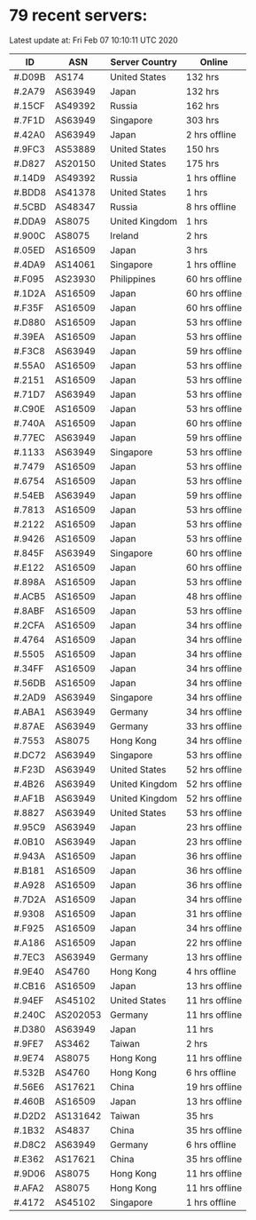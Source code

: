 # 79 recent servers:

Latest update at: Fri Feb 07 10:10:11 UTC 2020

| ID | ASN | Server Country | Online |
| -- | --- | -------------- | ------ |
| #.D09B | AS174 | United States | 132 hrs |
| #.2A79 | AS63949 | Japan | 132 hrs |
| #.15CF | AS49392 | Russia | 162 hrs |
| #.7F1D | AS63949 | Singapore | 303 hrs |
| #.42A0 | AS63949 | Japan | 2 hrs offline |
| #.9FC3 | AS53889 | United States | 150 hrs |
| #.D827 | AS20150 | United States | 175 hrs |
| #.14D9 | AS49392 | Russia | 1 hrs offline |
| #.BDD8 | AS41378 | United States | 1 hrs |
| #.5CBD | AS48347 | Russia | 8 hrs offline |
| #.DDA9 | AS8075 | United Kingdom | 1 hrs |
| #.900C | AS8075 | Ireland | 2 hrs |
| #.05ED | AS16509 | Japan | 3 hrs |
| #.4DA9 | AS14061 | Singapore | 1 hrs offline |
| #.F095 | AS23930 | Philippines | 60 hrs offline |
| #.1D2A | AS16509 | Japan | 60 hrs offline |
| #.F35F | AS16509 | Japan | 60 hrs offline |
| #.D880 | AS16509 | Japan | 53 hrs offline |
| #.39EA | AS16509 | Japan | 53 hrs offline |
| #.F3C8 | AS63949 | Japan | 59 hrs offline |
| #.55A0 | AS16509 | Japan | 53 hrs offline |
| #.2151 | AS16509 | Japan | 53 hrs offline |
| #.71D7 | AS63949 | Japan | 53 hrs offline |
| #.C90E | AS16509 | Japan | 53 hrs offline |
| #.740A | AS16509 | Japan | 60 hrs offline |
| #.77EC | AS63949 | Japan | 59 hrs offline |
| #.1133 | AS63949 | Singapore | 53 hrs offline |
| #.7479 | AS16509 | Japan | 53 hrs offline |
| #.6754 | AS16509 | Japan | 53 hrs offline |
| #.54EB | AS63949 | Japan | 59 hrs offline |
| #.7813 | AS16509 | Japan | 53 hrs offline |
| #.2122 | AS16509 | Japan | 53 hrs offline |
| #.9426 | AS16509 | Japan | 53 hrs offline |
| #.845F | AS63949 | Singapore | 60 hrs offline |
| #.E122 | AS16509 | Japan | 60 hrs offline |
| #.898A | AS16509 | Japan | 53 hrs offline |
| #.ACB5 | AS16509 | Japan | 48 hrs offline |
| #.8ABF | AS16509 | Japan | 53 hrs offline |
| #.2CFA | AS16509 | Japan | 34 hrs offline |
| #.4764 | AS16509 | Japan | 34 hrs offline |
| #.5505 | AS16509 | Japan | 34 hrs offline |
| #.34FF | AS16509 | Japan | 34 hrs offline |
| #.56DB | AS16509 | Japan | 34 hrs offline |
| #.2AD9 | AS63949 | Singapore | 34 hrs offline |
| #.ABA1 | AS63949 | Germany | 34 hrs offline |
| #.87AE | AS63949 | Germany | 33 hrs offline |
| #.7553 | AS8075 | Hong Kong | 34 hrs offline |
| #.DC72 | AS63949 | Singapore | 53 hrs offline |
| #.F23D | AS63949 | United States | 52 hrs offline |
| #.4B26 | AS63949 | United Kingdom | 52 hrs offline |
| #.AF1B | AS63949 | United Kingdom | 52 hrs offline |
| #.8827 | AS63949 | United States | 53 hrs offline |
| #.95C9 | AS63949 | Japan | 23 hrs offline |
| #.0B10 | AS63949 | Japan | 23 hrs offline |
| #.943A | AS16509 | Japan | 36 hrs offline |
| #.B181 | AS16509 | Japan | 36 hrs offline |
| #.A928 | AS16509 | Japan | 36 hrs offline |
| #.7D2A | AS16509 | Japan | 34 hrs offline |
| #.9308 | AS16509 | Japan | 31 hrs offline |
| #.F925 | AS16509 | Japan | 34 hrs offline |
| #.A186 | AS16509 | Japan | 22 hrs offline |
| #.7EC3 | AS63949 | Germany | 13 hrs offline |
| #.9E40 | AS4760 | Hong Kong | 4 hrs offline |
| #.CB16 | AS16509 | Japan | 13 hrs offline |
| #.94EF | AS45102 | United States | 11 hrs offline |
| #.240C | AS202053 | Germany | 11 hrs offline |
| #.D380 | AS63949 | Japan | 11 hrs |
| #.9FE7 | AS3462 | Taiwan | 2 hrs |
| #.9E74 | AS8075 | Hong Kong | 11 hrs offline |
| #.532B | AS4760 | Hong Kong | 6 hrs offline |
| #.56E6 | AS17621 | China | 19 hrs offline |
| #.460B | AS16509 | Japan | 13 hrs offline |
| #.D2D2 | AS131642 | Taiwan | 35 hrs |
| #.1B32 | AS4837 | China | 35 hrs offline |
| #.D8C2 | AS63949 | Germany | 6 hrs offline |
| #.E362 | AS17621 | China | 35 hrs offline |
| #.9D06 | AS8075 | Hong Kong | 11 hrs offline |
| #.AFA2 | AS8075 | Hong Kong | 11 hrs offline |
| #.4172 | AS45102 | Singapore | 1 hrs offline |

